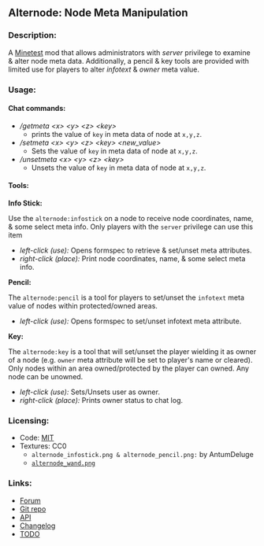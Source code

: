 ## Alternode: Node Meta Manipulation

### Description:

A [Minetest](http://minetest.net/) mod that allows administrators with *server* privilege to examine & alter node meta data. Additionally, a pencil & key tools are provided with limited use for players to alter *infotext* & *owner* meta value.

### Usage:

#### Chat commands:

- */getmeta &lt;x&gt; &lt;y&gt; &lt;z&gt; &lt;key&gt;*
  - prints the value of `key` in meta data of node at `x,y,z`.
- */setmeta &lt;x&gt; &lt;y&gt; &lt;z&gt; &lt;key&gt; &lt;new_value&gt;*
  - Sets the value of `key` in meta data of node at `x,y,z`.
- */unsetmeta &lt;x&gt; &lt;y&gt; &lt;z&gt; &lt;key&gt;*
  - Unsets the value of `key` in meta data of node at `x,y,z`.

#### Tools:

**Info Stick:**

Use the `alternode:infostick` on a node to receive node coordinates, name, & some select meta info. Only players with the `server` privilege can use this item

- *left-click (use):* Opens formspec to retrieve & set/unset meta attributes.
- *right-click (place):* Print node coordinates, name, & some select meta info.

**Pencil:**

The `alternode:pencil` is a tool for players to set/unset the `infotext` meta value of nodes within protected/owned areas.

- *left-click (use):* Opens formspec to set/unset infotext meta attribute.

**Key:**

The `alternode:key` is a tool that will set/unset the player wielding it as owner of a node (e.g. `owner` meta attribute will be set to player's name or cleared). Only nodes within an area owned/protected by the player can owned. Any node can be unowned.

- *left-click (use):* Sets/Unsets user as owner.
- *right-click (place):* Prints owner status to chat log.

### Licensing:

- Code: [MIT](LICENSE.txt)
- Textures: CC0
  - `alternode_infostick.png & alternode_pencil.png:` by AntumDeluge
  - [`alternode_wand.png`](https://opengameart.org/node/120374)

### Links:

- [Forum](https://forum.minetest.net/viewtopic.php?t=26667)
- [Git repo](http://github.com/AntumMT/mod-alternode)
- [API](https://antummt.github.io/mod-alternode/docs/api.html)
- [Changelog](CHANGES.txt)
- [TODO](TODO.txt)
